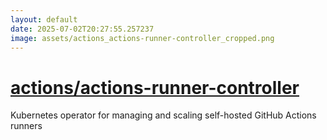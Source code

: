 ```yaml
---
layout: default
date: 2025-07-02T20:27:55.257237
image: assets/actions_actions-runner-controller_cropped.png
---
```


# [actions/actions-runner-controller](https://github.com/actions/actions-runner-controller)

Kubernetes operator for managing and scaling self-hosted GitHub Actions runners

